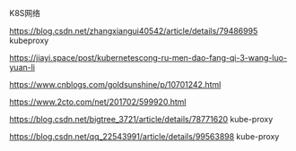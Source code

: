 K8S网络



https://blog.csdn.net/zhangxiangui40542/article/details/79486995  kubeproxy



https://jiayi.space/post/kubernetescong-ru-men-dao-fang-qi-3-wang-luo-yuan-li



https://www.cnblogs.com/goldsunshine/p/10701242.html

https://www.2cto.com/net/201702/599920.html

https://blog.csdn.net/bigtree_3721/article/details/78771620 kube-proxy

https://blog.csdn.net/qq_22543991/article/details/99563898 kube-proxy